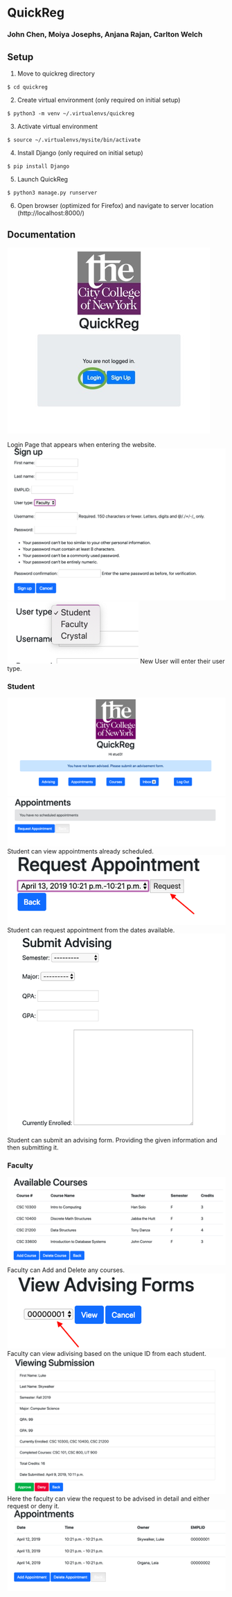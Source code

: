 # QuickReg

### John Chen, Moiya Josephs, Anjana Rajan, Carlton Welch

## Setup

1. Move to quickreg directory
```
$ cd quickreg
```
2. Create virtual environment (only required on initial setup)
```
$ python3 -m venv ~/.virtualenvs/quickreg
```
3. Activate virtual environment
```
$ source ~/.virtualenvs/mysite/bin/activate
```
4. Install Django (only required on initial setup)
```
$ pip install Django
```
5. Launch QuickReg
```
$ python3 manage.py runserver
```
6. Open browser (optimized for Firefox) and navigate to server location (http://localhost:8000/)

## Documentation
![Login](aa2/pics/Login_picture.jpg "Login Page that appears when entering the website.")

Login Page that appears when entering the website.
![Sign Up](aa2/pics/sign_up_pg.png "Sign up page that appears when entering the website.")
![User Types](aa2/pics/user_types.png "User Types")
New User will enter their user type.
### Student
![Student Home](aa2/pics/student_home.png "Student Home")
![Student_appointments](aa2/pics/student_appointments.png "Student Appointment")
Student can view appointments already scheduled.
![Request Appointments](aa2/pics/request_appointments.png "Student Request Appointment")
Student can request appointment from the dates available.
![Advising Form](aa2/pics/advising_form.png "Student Advising Form")
Student can submit an advising form. Providing the given information and then submitting it.





### Faculty

![Add/Del Courses](aa2/pics/add_del_courses.png "Student Request Appointment")
Faculty can Add and Delete any courses.
![Requested Advising All](aa2/pics/faculty_advising.png "Student Request Appointment")
Faculty can view adivising based on the unique ID from each student.
![View Submission](aa2/pics/viewing_sub.png "Student Request Appointment")
Here the faculty can view the request to be advised in detail and either request or deny it.
![Appointments](aa2/pics/appointments.png "Appointment")
